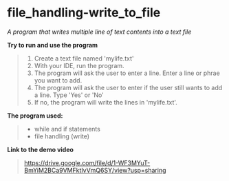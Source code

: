 # file_handling-write_to_file

*A program that writes multiple line of text contents into a text file*

**Try to run and use the program**
>1. Create a text file named 'mylife.txt'
>2. With your IDE, run the program.
>3. The program will ask the user to enter a line. Enter a line or phrae you want to add.
>4. The program will ask the user to enter if the user still wants to add a line. Type 'Yes' or 'No'
>5. If no, the program will write the lines in 'mylife.txt'.

**The program used:**
>- while and if statements
>- file handling (write)

**Link to the demo video**
>https://drive.google.com/file/d/1-WF3MYuT-BmYiM2BCa9VMFktIvVmQ6SY/view?usp=sharing
